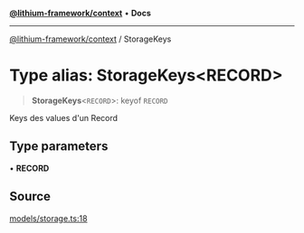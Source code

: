 [**@lithium-framework/context**](../README.md) • **Docs**

***

[@lithium-framework/context](../README.md) / StorageKeys

# Type alias: StorageKeys\<RECORD\>

> **StorageKeys**\<`RECORD`\>: keyof `RECORD`

Keys des values d'un Record

## Type parameters

• **RECORD**

## Source

[models/storage.ts:18](https://github.com/lithium-framework/context/blob/25e1479e8ebfd81e7966f2d0997f8cc526a03b72/src/models/storage.ts#L18)
